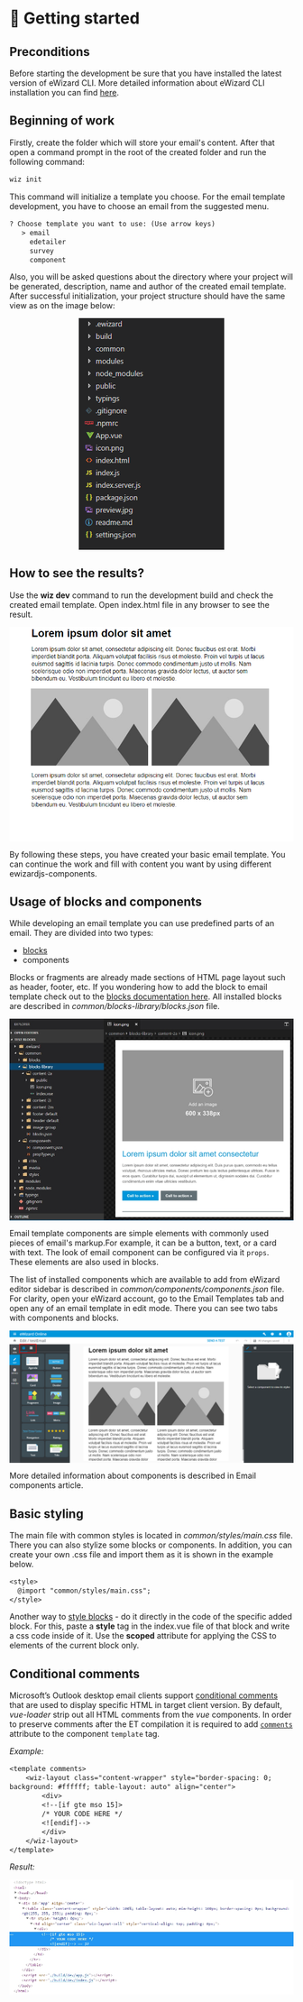 # :email: Getting started

## Preconditions

Before starting the development be sure that you have installed the latest version of eWizard CLI. More detailed information about eWizard CLI installation you can find [here](../Installation.html). 

## Beginning of work

Firstly, create the folder which will store your email's content. After that open a command prompt in the root of the created folder and run the following command: 
```bash
wiz init
```
This command will initialize a template you choose. For the email template development, you have to choose an email from the suggested menu. 
```bash{2}
? Choose template you want to use: (Use arrow keys)
   > email
     edetailer
     survey
     component
```
Also, you will be asked questions about the directory where your project will be generated, description, name and author of the created email template. After successful initialization, your project structure should have the same view as on the image below: 

<img src="../../media/images/folderStructure.png" alt="folderStructure" style="display: block; margin: 0 auto;">

## How to see the results?

Use the **wiz dev** command to run the development build and check the created email template. Open index.html file in any browser to see the result.

<img src="../../media/images/emailResult.png" alt="emailResult" style="display: block; margin: 0 auto;">

By following these steps, you have created your basic email template. You can continue the work and fill with content you want by using different ewizardjs-components.

## Usage of blocks and components 

While developing an email template you can use predefined parts of an email. They are divided into two types:

* [blocks](/documentation/email-development/blocks.html)
* components

Blocks or fragments are already made sections of HTML page layout such as header, footer, etc. If you wondering how to add the block to email template check out to the [blocks documentation here](/documentation/email-development/blocks.html#adding-block-to-et). All installed blocks are described in *common/blocks-library/blocks.json* file.

<img src="../../media/images/blockExample.png" alt="blockExample" style="display: block; margin: 0 auto;">

Email template components are simple elements with commonly used pieces of email's markup.For example, it can be a button, text, or a card with text. The look of email component can be configured via it `props`. These elements are also used in blocks. 

The list of installed components which are available to add from eWizard editor sidebar is described in *common/components/components.json* file.
For clarity, open your eWizard account, go to the Email Templates tab and open any of an email template in edit mode. There you can see two tabs with components and blocks.

<img src="../../media/images/editMode.png" alt="editMode " style="display: block; margin: 0 auto;">

More detailed information about components is described in Email components article.

## Basic styling

The main file with common styles is located in *common/styles/main.css* file. There you can also stylize some blocks or components. In addition, you can create your own .css file and import them as it is shown in the example below.

```html{2}
<style>
  @import "common/styles/main.css";
</style>
```

Another way to [style blocks](./blocks.html#block-styling) - do it directly in the code of the specific added block. For this, paste a **style** tag in the index.vue file of that block and write a css code inside of it. Use the **scoped** attribute for applying the CSS to elements of the current block only.


## Conditional comments

Microsoft’s Outlook desktop email clients support [conditional comments](https://www.sitepoint.com/internet-explorer-conditional-comments/) that are used to display specific HTML in target client version. By default, *vue-loader* strip out all HTML comments from the *vue* components. In order to preserve comments after the ET compilation it is required to add [`comments`](https://github.com/vuejs/vue-loader/pull/897) attribute to the component `template` tag.

*Example:*

```html{1}
<template comments>
	<wiz-layout class="content-wrapper" style="border-spacing: 0; background: #ffffff; table-layout: auto" align="center">
		<div>
		<!--[if gte mso 15]>
		/* YOUR CODE HERE */
		<![endif]-->	
		</div>
	</wiz-layout>
</template>
```
*Result:*

<img src="../../media/images/condtional-comments-result.jpg" alt="editMode " style="display: block; margin: 0 auto;">




